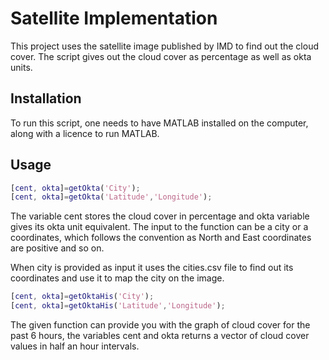 # Satellite Implementation
This project uses the satellite image published by IMD to find out the cloud cover. The script gives out the cloud cover as percentage as well as okta units.

## Installation
To run this script, one needs to have MATLAB installed on the computer, along with a licence to run MATLAB.

## Usage

```matlab 
[cent, okta]=getOkta('City');
[cent, okta]=getOkta('Latitude','Longitude');
```

The variable cent stores the cloud cover in percentage and okta variable gives its okta unit equivalent.
The input to the function can be a city or a coordinates, which follows the convention as North and East coordinates are positive and so on.

When city is provided as input it uses the cities.csv file to find out its coordinates and use it to map the city on the image.

```matlab 
[cent, okta]=getOktaHis('City');
[cent, okta]=getOktaHis('Latitude','Longitude');
```
The given function can provide you with the graph of cloud cover for the past 6 hours, the variables cent and okta returns a vector of cloud cover values in half an hour intervals.